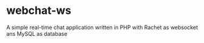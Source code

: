 # webchat-ws
A simple real-time chat application written in PHP with Rachet as websocket ans MySQL as database
